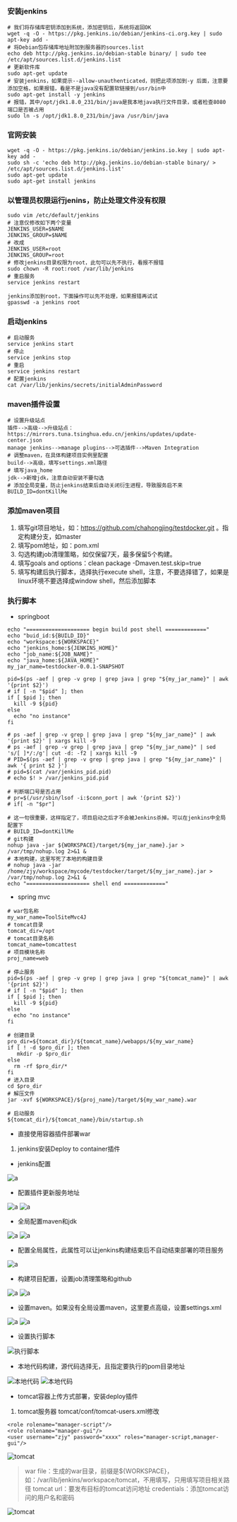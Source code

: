 ### 安装jenkins
``` shell
# 我们将存储库密钥添加到系统，添加密钥后，系统将返回OK
wget -q -O - https://pkg.jenkins.io/debian/jenkins-ci.org.key | sudo apt-key add -
# 将Debian包存储库地址附加到服务器的sources.list
echo deb http://pkg.jenkins.io/debian-stable binary/ | sudo tee /etc/apt/sources.list.d/jenkins.list
# 更新软件库
sudo apt-get update
# 安装jenkins，如果提示--allow-unauthenticated，则把此项添加到-y 后面，注意要添加空格，如果报错，看是不是java没有配置软链接到/usr/bin中
sudo apt-get install -y jenkins
# 报错，其中/opt/jdk1.8.0_231/bin/java是我本地java执行文件目录，或者检查8080端口是否被占用
sudo ln -s /opt/jdk1.8.0_231/bin/java /usr/bin/java
```

### 官网安装
```shell script
wget -q -O - https://pkg.jenkins.io/debian/jenkins.io.key | sudo apt-key add -
sudo sh -c 'echo deb http://pkg.jenkins.io/debian-stable binary/ > /etc/apt/sources.list.d/jenkins.list'
sudo apt-get update
sudo apt-get install jenkins
```

### 以管理员权限运行jenins，防止处理文件没有权限
```shell script
sudo vim /etc/default/jenkins
# 注意仅修改如下两个变量
JENKINS_USER=$NAME
JENKINS_GROUP=$NAME
# 改成
JENKINS_USER=root
JENKINS_GROUP=root
# 修改jenkins目录权限为root，此句可以先不执行，看报不报错
sudo chown -R root:root /var/lib/jenkins
# 重启服务
service jenkins restart

jenkins添加到root，下面操作可以先不处理，如果报错再试试
gpasswd -a jenkins root
```

### 启动jenkins
```shell script
# 启动服务
service jenkins start
# 停止
service jenkins stop
# 重启
service jenkins restart
# 配置jenkins
cat /var/lib/jenkins/secrets/initialAdminPassword
```

### maven插件设置
```shell script
# 设置升级站点
插件-->高级-->升级站点：https://mirrors.tuna.tsinghua.edu.cn/jenkins/updates/update-center.json
manage jenkins-->manage plugins-->可选插件-->Maven Integration
# 调整maven，在具体构建项目实例里配置
build-->高级，填写settings.xml路径
# 填写java_home
jdk-->新增jdk，注意自动安装不要勾选
# 添加全局变量，防止jenkins结束后自动关闭衍生进程，导致服务启不来
BUILD_ID=dontKillMe
```

### 添加maven项目
1. 填写git项目地址，如：https://github.com/chahongjing/testdocker.git 。指定构建分支，如master
2. 填写pom地址，如：pom.xml
3. 勾选构建job清理策略，如仅保留7天，最多保留5个构建。
4. 填写goals and options：clean package -Dmaven.test.skip=true
5. 填写构建后执行脚本，选择执行execute shell，注意，不要选择错了，如果是linux环境不要选择成window shell，然后添加脚本
### 执行脚本
- springboot
```shell script
echo "==================== begin build post shell ============="
echo "buid_id:${BUILD_ID}"
echo "workspace:${WORKSPACE}"
echo "jenkins_home:${JENKINS_HOME}"
echo "job_name:${JOB_NAME}"
echo "java_home:${JAVA_HOME}"
my_jar_name=testdocker-0.0.1-SNAPSHOT

pid=$(ps -aef | grep -v grep | grep java | grep "${my_jar_name}" | awk '{print $2}')
# if [ -n "$pid" ]; then
if [ $pid ]; then
  kill -9 ${pid}
else
  echo "no instance"
fi

# ps -aef | grep -v grep | grep java | grep "${my_jar_name}" | awk '{print $2}' | xargs kill -9
# ps -aef | grep -v grep | grep java | grep "${my_jar_name}" | sed 's/[ ]*/:/g'| cut -d: -f2 | xargs kill -9
# PID=$(ps -aef | grep -v grep | grep java | grep "${my_jar_name}" | awk '{ print $2 }')
# pid=$(cat /var/jenkins_pid.pid)
# echo $! > /var/jenkins_pid.pid

# 判断端口号是否占用
# pr=$(/usr/sbin/lsof -i:$conn_port | awk '{print $2}')
# if[ -n "$pr"]

# 这一句很重要，这样指定了，项目启动之后才不会被Jenkins杀掉。可以在jenkins中全局配置下
# BUILD_ID=dontKillMe
# git构建
nohup java -jar ${WORKSPACE}/target/${my_jar_name}.jar > /var/tmp/nohup.log 2>&1 &
# 本地构建，这里写死了本地的构建目录
# nohup java -jar /home/zjy/workspace/mycode/testdocker/target/${my_jar_name}.jar > /var/tmp/nohup.log 2>&1 &
echo "==================== shell end ============="
```

- spring mvc
```shell script
# war包名称
my_war_name=ToolSiteMvc4J
# tomcat目录
tomcat_dir=/opt
# tomcat目录名称
tomcat_name=tomcattest
# 项目模块名称
proj_name=web

# 停止服务
pid=$(ps -aef | grep -v grep | grep java | grep "${tomcat_name}" | awk '{print $2}')
# if [ -n "$pid" ]; then
if [ $pid ]; then
  kill -9 ${pid}
else
  echo "no instance"
fi

# 创建目录
pro_dir=${tomcat_dir}/${tomcat_name}/webapps/${my_war_name}
if [ ! -d $pro_dir ]; then
   mkdir -p $pro_dir
else
  rm -rf $pro_dir/*
fi
# 进入目录
cd $pro_dir
# 解压文件
jar -xvf ${WORKSPACE}/${proj_name}/target/${my_war_name}.war

# 启动服务
${tomcat_dir}/${tomcat_name}/bin/startup.sh
```

- 直接使用容器插件部署war
1. jenkins安装Deploy to container插件

- jenkins配置

![a](../imgs/jenkins/jenkins1.png)
- 配置插件更新服务地址

![a](../imgs/jenkins/jenkins2.png)
![a](../imgs/jenkins/jenkins3.png)
- 全局配置maven和jdk

![a](../imgs/jenkins/jenkins4.png)
![a](../imgs/jenkins/jenkins5.png)

- 配置全局属性，此属性可以让jenkins构建结束后不自动结束部署的项目服务

![a](../imgs/jenkins/jenkins15.png)
- 构建项目配置，设置job清理策略和github

![a](../imgs/jenkins/jenkins6.png)
![a](../imgs/jenkins/jenkins7.png)
- 设置maven。如果没有全局设置maven，这里要点高级，设置settings.xml

![a](../imgs/jenkins/jenkins8.png)
![a](../imgs/jenkins/jenkins9.png)
- 设置执行脚本

![执行脚本](../imgs/jenkins/jenkins10.png)
- 本地代码构建，源代码选择无，且指定要执行的pom目录地址

![本地代码](../imgs/jenkins/jenkins11.png)
![本地代码](../imgs/jenkins/jenkins12.png)

- tomcat容器上传方式部署，安装deploy插件
1. tomcat服务器 tomcat/conf/tomcat-users.xml修改
```shell script
<role rolename="manager-script"/>
<role rolename="manager-gui"/>
<user username="zjy" password="xxxx" roles="manager-script,manager-gui"/>
```
![tomcat](../imgs/jenkins/jenkins13.png)
> war file：生成的war目录，前缀是${WORKSPACE}，如：/var/lib/jenkins/workspace/tomcat，不用填写，只用填写项目相关路径
> tomcat url：要发布目标的tomcat访问地址
> credentials：添加tomcat访问的用户名和密码

![tomcat](../imgs/jenkins/jenkins14.png)